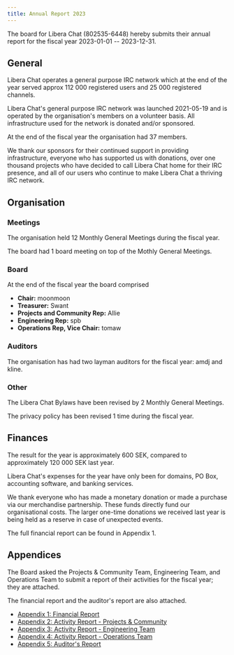 ```yaml
---
title: Annual Report 2023
---
```


The board for Libera Chat (802535-6448) hereby submits their annual report
for the fiscal year 2023-01-01 -- 2023-12-31.

## General

Libera Chat operates a general purpose IRC network which at the end of the
year served approx 112 000 registered users and 25 000 registered channels.

Libera Chat's general purpose IRC network was launched 2021-05-19 and is
operated by the organisation's members on a volunteer basis. All
infrastructure used for the network is donated and/or sponsored.

At the end of the fiscal year the organisation had 37 members.

We thank our sponsors for their continued support in providing infrastructure,
everyone who has supported us with donations, over one thousand projects
who have decided to call Libera Chat home for their IRC presence, and all of
our users who continue to make Libera Chat a thriving IRC network.

## Organisation

### Meetings

The organisation held 12 Monthly General Meetings during the fiscal year.

The board had 1 board meeting on top of the Mothly General Meetings.

### Board

At the end of the fiscal year the board comprised

- **Chair:** moonmoon
- **Treasurer:** Swant
- **Projects and Community Rep:** Allie
- **Engineering Rep:** spb
- **Operations Rep, Vice Chair:** tomaw

### Auditors

The organisation has had two layman auditors for the fiscal year:
amdj and kline.

### Other

The Libera Chat Bylaws have been revised by 2 Monthly General Meetings.

The privacy policy has been revised 1 time during the fiscal year.

## Finances

The result for the year is approximately 600 SEK, compared to approximately
120 000 SEK last year.

Libera Chat's expenses for the year have only been for domains, PO Box,
accounting software, and banking services.

We thank everyone who has made a monetary donation or made a purchase via
our merchandise partnership. These funds directly fund our organisational
costs. The larger one-time donations we received last year is being held
as a reserve in case of unexpected events.

The full financial report can be found in Appendix 1.

## Appendices

The Board asked the Projects & Community Team, Engineering Team, and
Operations Team to submit a report of their activities for the fiscal year;
they are attached.

The financial report and the auditor's report are also attached.

- [Appendix 1: Financial Report](./a1-financial-report)
- [Appendix 2: Activity Report - Projects & Community](./a2-activity-report-pac)
- [Appendix 3: Activity Report - Engineering Team](./a3-activity-report-eng)
- [Appendix 4: Activity Report - Operations Team](./a4-activity-report-ops)
- [Appendix 5: Auditor's Report](./a5-auditors-report)
